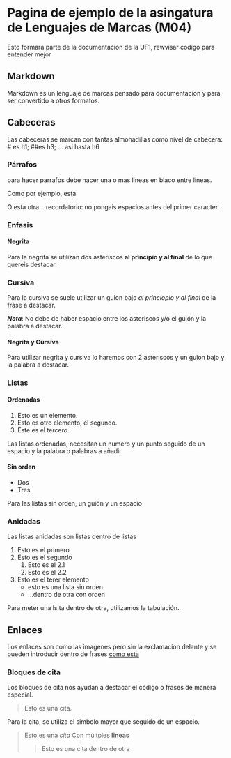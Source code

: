 # Pagina de ejemplo de la asingatura de Lenguajes de Marcas (M04)

Esto formara parte de la documentacion de la UF1, rewvisar codigo para entender mejor

## Markdown

Markdown es un lenguaje de marcas pensado para documentacion y para ser convertido a otros formatos.

## Cabeceras

Las cabeceras se marcan con tantas almohadillas como nivel de cabecera: # es h1; ##es h3; ... asi hasta h6

### Párrafos

para hacer parrafps debe hacer una o mas lineas en blaco entre lineas.

Como por ejemplo, esta.


O esta otra... recordatorio: no pongais espacios antes del primer caracter.
 
### Enfasis

#### Negrita

Para la negrita se utilizan dos asteriscos **al principio y al final** de lo que quereis destacar.

### Cursiva 

Para la cursiva se suele utilizar un guion bajo _al princiopio y al final_ de la frase a destacar.

**_Nota_**: No debe de haber espacio entre los asteriscos y/o el guión y la palabra a destacar.

#### Negrita y Cursiva

Para utilizar negrita y cursiva lo haremos con 2 asteriscos y un guion bajo y la palabra a destacar.

### Listas

#### Ordenadas

1. Esto es un elemento.
2. Esto es otro elemento, el segundo.
3. Este es el tercero.

Las listas ordenadas, necesitan un numero y un punto seguido de un espacio y la palabra o palabras a añadir.

#### Sin orden
- Dos
- Tres

Para las listas sin orden, un guión y un espacio

### Anidadas

Las listas anidadas son listas dentro de listas

1. Esto es el primero
2. Esto es el segundo
	1. Esto es el 2.1
	2. Esto es el 2.2
3. Esto es el terer elemento
	- esto es una lista sin orden
	- ...dentro de otra con orden

Para meter una lsita dentro de otra, utilizamos la tabulación.

## Enlaces

Los enlaces son como las imagenes pero sin la exclamacion delante y se pueden introducir dentro de frases [como esta](https://www.enti.cat)

### Bloques de cita

Los bloques de cita nos ayudan a destacar el código o frases de manera especial.

> Esto es una cita.

Para la cita, se utiliza el simbolo mayor que seguido de un espacio.

> Esto es una _cita_
> Con múltples **lineas**
> > Esto es una cita dentro de otra
